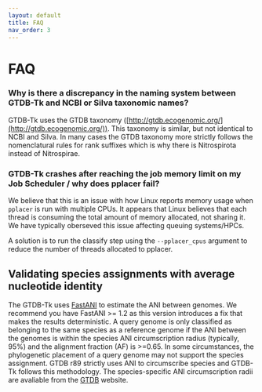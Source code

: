 ```yaml
---
layout: default
title: FAQ
nav_order: 3
---
```



# FAQ

### Why is there a discrepancy in the naming system between GTDB-Tk and NCBI or Silva taxonomic names?  

GTDB-Tk uses the GTDB taxonomy ([http://gtdb.ecogenomic.org/](http://gtdb.ecogenomic.org/)). 
This taxonomy is similar, but not identical to NCBI and Silva. 
In many cases the GTDB taxonomy more strictly follows the nomenclatural rules for rank suffixes which is why there is Nitrospirota instead of Nitrospirae.

### GTDB-Tk crashes after reaching the job memory limit on my Job Scheduler / why does pplacer fail?    

We believe that this is an issue with how Linux reports memory usage when `pplacer` is run with multiple CPUs. 
It appears that Linux believes that each thread is consuming the total amount of memory allocated, not sharing it. We have typically oberseved this issue affecting queuing systems/HPCs.

A solution is to run the classify step using the `--pplacer_cpus` argument to reduce the number of threads allocated to pplacer.


## Validating species assignments with average nucleotide identity

The GTDB-Tk uses [FastANI](https://github.com/ParBLiSS/FastANI) to estimate the ANI between genomes. We  recommend you have FastANI >= 1.2 as this version introduces a fix that makes the results deterministic. A query genome is only classified as belonging to the same species as a reference genome if the ANI between the genomes is within the species ANI circumscription radius (typically, 95%) and the alignment fraction (AF) is >=0.65. In some circumstances, the phylogenetic placement of a query genome may not support the species assignment. GTDB r89 strictly uses ANI to circumscribe species and GTDB-Tk follows this methodology. The species-specific ANI circumscription radii are avaliable from the [GTDB](https://gtdb.ecogenomic.org/) website.